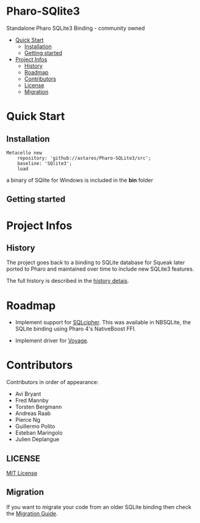 # Pharo-SQlite3

Standalone Pharo SQLite3 Binding - community owned

- [Quick Start](#quick-start)
  * [Installation](#installation)
  * [Getting started](#getting-started)
- [Project Infos](#project-infos)
  * [History](#history)
  * [Roadmap](#roadmap)
  * [Contributors](#contributors)
  * [License](#license)
  * [Migration](#migration)

# Quick Start 

## Installation

```Smalltalk
Metacello new 
	repository: 'github://astares/Pharo-SQLite3/src';
	baseline: 'SQlite3';
	load
```

a binary of SQlite for Windows is included in the **bin** folder

## Getting started

# Project Infos

## History

The project goes back to a binding to SQLite database for Squeak later ported to Pharo and maintained over time to include new SQLite3 features.

The full history is described in the [history detais](doc/history.md).

# Roadmap 

- Implement support for
  [SQLcipher](https://github.com/sqlcipher/sqlcipher). This was available
  in NBSQLite, the SQLite binding using Pharo 4's NativeBoost FFI.

- Implement driver for [Voyage](https://github.com/pharo-nosql/voyage). 

# Contributors 

Contributors in order of appearance:

- Avi Bryant
- Fred Mannby
- Torsten Bergmann
- Andreas Raab
- Pierce Ng
- Guillermo Polito
- Esteban Maringolo
- Julien Deplangue

## LICENSE
[MIT License](LICENSE)

## Migration

If you want to migrate your code from an older SQLite binding then check the [Migration Guide](doc/migration.md).

